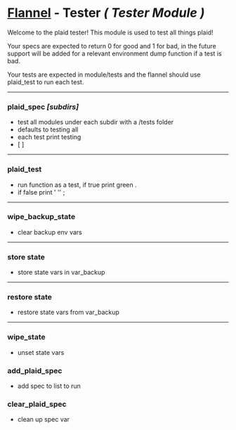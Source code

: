 # [Flannel][readme-md] - Tester *( Tester Module )*

Welcome to the plaid tester! This module is used to test all things plaid!

Your specs are expected to return 0 for good and 1 for bad, in the future support will be added for a relevant environment dump function if a test is bad.

Your tests are expected in module/tests and the flannel should use plaid_test to run each test.

---

### plaid_spec *[subdirs]*

- test all modules under each subdir with a /tests folder
- defaults to testing all
- each test print testing <blah>
- [ <tests> ]

---

### plaid_test <function>

- run function as a test, if true print green .
- if false print ' '<function name in red>' ;

---

### wipe_backup_state

- clear backup env vars

---

### store state

- store state vars in var_backup

---

### restore state

- restore state vars from var_backup

---

### wipe_state

- unset state vars

### add_plaid_spec <specname>

- add spec to list to run

### clear_plaid_spec

- clean up spec var

[readme-md]: ../../README.md "Flannel Readme"
